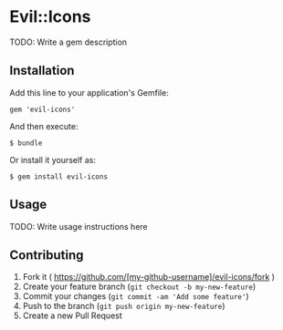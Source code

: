 # Evil::Icons

TODO: Write a gem description

## Installation

Add this line to your application's Gemfile:

    gem 'evil-icons'

And then execute:

    $ bundle

Or install it yourself as:

    $ gem install evil-icons

## Usage

TODO: Write usage instructions here

## Contributing

1. Fork it ( https://github.com/[my-github-username]/evil-icons/fork )
2. Create your feature branch (`git checkout -b my-new-feature`)
3. Commit your changes (`git commit -am 'Add some feature'`)
4. Push to the branch (`git push origin my-new-feature`)
5. Create a new Pull Request
